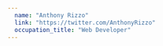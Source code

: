 ```yaml
---
  name: "Anthony Rizzo"
  link: "https://twitter.com/AnthonyRizzo"
  occupation_title: "Web Developer"
---
```

